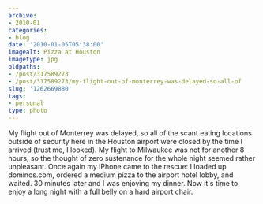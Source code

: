 ```yaml
---
archive:
- 2010-01
categories:
- blog
date: '2010-01-05T05:38:00'
imagealt: Pizza at Houston
imagetype: jpg
oldpaths:
- /post/317589273
- /post/317589273/my-flight-out-of-monterrey-was-delayed-so-all-of
slug: '1262669880'
tags:
- personal
type: photo
---
```


My flight out of Monterrey was delayed, so all of the scant eating
locations outside of security here in the Houston airport were closed by
the time I arrived (trust me, I looked). My flight to Milwaukee was not
for another 8 hours, so the thought of zero sustenance for the whole night
seemed rather unpleasant. Once again my iPhone came to the rescue:
I loaded up dominos.com, ordered a medium pizza to the airport hotel
lobby, and waited. 30 minutes later and I was enjoying my dinner.  Now
it's time to enjoy a long night with a full belly on a hard airport chair.

